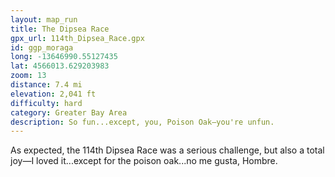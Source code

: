```yaml
---
layout: map_run
title: The Dipsea Race
gpx_url: 114th_Dipsea_Race.gpx
id: ggp_moraga
long: -13646990.55127435
lat: 4566013.629203983
zoom: 13
distance: 7.4 mi
elevation: 2,041 ft
difficulty: hard
category: Greater Bay Area
description: So fun...except, you, Poison Oak—you're unfun.
---
```

As expected, the 114th Dipsea Race was a serious challenge, but also a total joy—I loved it...except for the poison oak...no me gusta, Hombre.